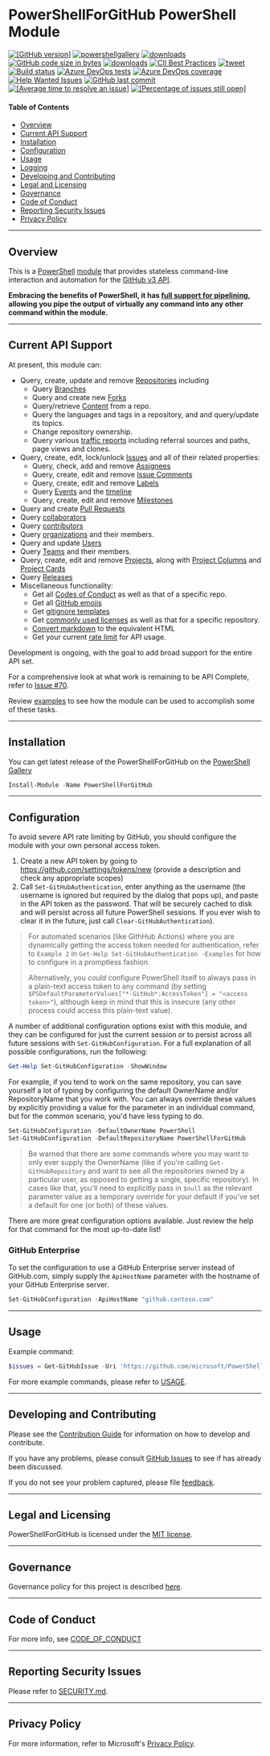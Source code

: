 # PowerShellForGitHub PowerShell Module

[![[GitHub version]](https://badge.fury.io/gh/microsoft%2FPowerShellForGitHub.svg)](https://github.com/microsoft/PowerShellForGitHub/releases)
[![powershellgallery](https://img.shields.io/powershellgallery/v/PowerShellForGitHub)](https://www.powershellgallery.com/packages/PowerShellForGitHub)
[![downloads](https://img.shields.io/powershellgallery/dt/PowerShellForGitHub.svg?label=downloads)](https://www.powershellgallery.com/packages/PowerShellForGitHub)
[![GitHub code size in bytes](https://img.shields.io/github/languages/code-size/microsoft/PowerShellForGitHub)](https://github.com/microsoft/PowerShellForGitHub)
[![downloads](https://img.shields.io/badge/license-MIT-green)](https://github.com/HowardWolosky/PowerShellForGitHub/blob/master/LICENSE)
[![CII Best Practices](https://bestpractices.coreinfrastructure.org/projects/3990/badge)](https://bestpractices.coreinfrastructure.org/projects/3990)
[![tweet](https://img.shields.io/twitter/url?url=https%3A%2F%2Ftwitter.com%2FQuackFu)](https://twitter.com/intent/tweet?text=%23PowerShellForGitHub%20%40QuackFu%20&original_referer=https://github.com/microsoft/PowerShellForGitHub)
<br />
[![Build status](https://dev.azure.com/ms/PowerShellForGitHub/_apis/build/status/PowerShellForGitHub-CI?branchName=master)](https://dev.azure.com/ms/PowerShellForGitHub/_build/latest?definitionId=109&branchName=master)
[![Azure DevOps tests](https://img.shields.io/azure-devops/tests/ms/PowerShellForGitHub/109/master)](https://dev.azure.com/ms/PowerShellForGitHub/_build/latest?definitionId=109&branchName=master)
[![Azure DevOps coverage](https://img.shields.io/azure-devops/coverage/ms/PowerShellForGitHub/109/master)](https://dev.azure.com/ms/PowerShellForGitHub/_build/latest?definitionId=109&branchName=master)
<br />
[![Help Wanted Issues](https://img.shields.io/github/issues/microsoft/PowerShellForGitHub/help%20wanted)](https://github.com/microsoft/PowerShellForGitHub/issues?q=is%3Aissue+is%3Aopen+label%3A%22help+wanted%22)
[![GitHub last commit](https://img.shields.io/github/last-commit/microsoft/PowerShellForGitHub)](https://github.com/HowardWolosky/PowerShellForGitHub/commits/master)
<br />
[![[Average time to resolve an issue]](http://www.isitmaintained.com/badge/resolution/microsoft/PowerShellForGitHub.svg)](http://www.isitmaintained.com/project/microsoft/PowerShellForGitHub "Average time to resolve an issue")
[![[Percentage of issues still open]](http://www.isitmaintained.com/badge/open/microsoft/PowerShellForGitHub.svg)](http://www.isitmaintained.com/project/microsoft/PowerShellForGitHub "Percentage of issues still open")

#### Table of Contents

*   [Overview](#overview)
*   [Current API Support](#current-api-support)
*   [Installation](#installation)
*   [Configuration](#configuration)
*   [Usage](#usage)
*   [Logging](#logging)
*   [Developing and Contributing](#developing-and-contributing)
*   [Legal and Licensing](#legal-and-licensing)
*   [Governance](#governance)
*   [Code of Conduct](#code-of-conduct)
*   [Reporting Security Issues](#reporting-security-issues)
*   [Privacy Policy](#privacy-policy)

----------

## Overview

This is a [PowerShell](https://microsoft.com/powershell) [module](https://technet.microsoft.com/en-us/library/dd901839.aspx)
that provides stateless command-line interaction and automation for the
[GitHub v3 API](https://developer.github.com/v3/).

**Embracing the benefits of PowerShell, it has
[full support for pipelining](./USAGE.md#embracing-the-pipeline), allowing you pipe the output of
virtually any command into any other command within the module.**

----------

## Current API Support

At present, this module can:
 * Query, create, update and remove [Repositories](https://developer.github.com/v3/repos/) including
      * Query [Branches](https://developer.github.com/v3/repos/branches/)
      * Query and create new [Forks](https://developer.github.com/v3/repos/forks/)
      * Query/retrieve [Content](https://developer.github.com/v3/repos/contents/) from a repo.
      * Query the languages and tags in a repository, and and query/update its topics.
      * Change repository ownership.
      * Query various [traffic reports](https://developer.github.com/v3/repos/traffic/) including
        referral sources and paths, page views and clones.
 * Query, create, edit, lock/unlock [Issues](https://developer.github.com/v3/issues/) and
   all of their related properties:
      * Query, check, add and remove [Assignees](https://developer.github.com/v3/issues/assignees/)
      * Query, create, edit and remove [Issue Comments](https://developer.github.com/v3/issues/comments/)
      * Query, create, edit and remove [Labels](https://developer.github.com/v3/issues/labels/)
      * Query [Events](https://developer.github.com/v3/issues/events/) and the
        [timeline](https://developer.github.com/v3/issues/timeline/)
      * Query, create, edit and remove [Milestones](https://developer.github.com/v3/issues/milestones/)
 * Query and create [Pull Requests](https://developer.github.com/v3/pulls/)
 * Query [collaborators](https://developer.github.com/v3/repos/collaborators/)
 * Query [contributors](https://developer.github.com/v3/repos/statistics/)
 * Query [organizations](https://developer.github.com/v3/orgs/) and their members.
 * Query and update [Users](https://developer.github.com/v3/users/)
 * Query [Teams](https://developer.github.com/v3/teams/) and their members.
 * Query, create, edit and remove [Projects](https://developer.github.com/v3/projects/), along with
   [Project Columns](https://developer.github.com/v3/projects/columns/) and
   [Project Cards](https://developer.github.com/v3/projects/cards/)
 * Query [Releases](https://developer.github.com/v3/repos/releases/)
 * Miscellaneous functionality:
      * Get all [Codes of Conduct](https://developer.github.com/v3/codes_of_conduct/) as well as that
        of a specific repo.
      * Get all [GitHub emojis](https://developer.github.com/v3/emojis/)
      * Get [gitignore templates](https://developer.github.com/v3/gitignore/)
      * Get [commonly used licenses](https://developer.github.com/v3/licenses/) as well as that for
        a specific repository.
      * [Convert markdown](https://developer.github.com/v3/markdown/) to the equivalent HTML
      * Get your current [rate limit](https://developer.github.com/v3/rate_limit/) for API usage.

Development is ongoing, with the goal to add broad support for the entire API set.

For a comprehensive look at what work is remaining to be API Complete, refer to
[Issue #70](https://github.com/microsoft/PowerShellForGitHub/issues/70).

Review [examples](USAGE.md#examples) to see how the module can be used to accomplish some of these tasks.

----------

## Installation

You can get latest release of the PowerShellForGitHub on the [PowerShell Gallery](https://www.powershellgallery.com/packages/PowerShellForGitHub)

```PowerShell
Install-Module -Name PowerShellForGitHub
```

----------

## Configuration

To avoid severe API rate limiting by GitHub, you should configure the module with your own personal
access token.

1) Create a new API token by going to https://github.com/settings/tokens/new (provide a description
   and check any appropriate scopes)
2) Call `Set-GitHubAuthentication`, enter anything as the username (the username is ignored but
   required by the dialog that pops up), and paste in the API token as the password.  That will be
   securely cached to disk and will persist across all future PowerShell sessions.
If you ever wish to clear it in the future, just call `Clear-GitHubAuthentication`).

> For automated scenarios (like GithHub Actions) where you are dynamically getting the access token
> needed for authentication, refer to `Example 2` in `Get-Help Set-GitHubAuthentication -Examples`
> for how to configure in a promptless fashion.
>
> Alternatively, you _could_ configure PowerShell itself to always pass in a plain-text access token
> to any command (by setting `$PSDefaultParameterValues["*-GitHub*:AccessToken"] = "<access token>"`),
> although keep in mind that this is insecure (any other process could access this plain-text value).

A number of additional configuration options exist with this module, and they can be configured
for just the current session or to persist across all future sessions with `Set-GitHubConfiguration`.
For a full explanation of all possible configurations, run the following:

 ```powershell
Get-Help Set-GitHubConfiguration -ShowWindow
```

For example, if you tend to work on the same repository, you can save yourself a lot of typing
by configuring the default OwnerName and/or RepositoryName that you work with.  You can always
override these values by explicitly providing a value for the parameter in an individual command,
but for the common scenario, you'd have less typing to do.

 ```powershell
Set-GitHubConfiguration -DefaultOwnerName PowerShell
Set-GitHubConfiguration -DefaultRepositoryName PowerShellForGitHub
```

> Be warned that there are some commands where you may want to only ever supply the OwnerName
> (like if you're calling `Get-GitHubRepository` and want to see all the repositories owned
> by a particular user, as opposed to getting a single, specific repository).  In cases like that,
> you'll need to explicitly pass in `$null` as the relevant parameter value as a temporary override
> for your default if you've set a default for one (or both) of these values.

There are more great configuration options available.  Just review the help for that command for
the most up-to-date list!

### GitHub Enterprise

To set the configuration to use a GitHub Enterprise server instead of GitHub.com, simply supply
the `ApiHostName` parameter with the hostname of your GitHub Enterprise server.

 ```powershell
Set-GitHubConfiguration -ApiHostName "github.contoso.com"
```

----------

## Usage

Example command:

```powershell
$issues = Get-GitHubIssue -Uri 'https://github.com/microsoft/PowerShellForGitHub'
```

For more example commands, please refer to [USAGE](USAGE.md#examples).

----------

## Developing and Contributing

Please see the [Contribution Guide](CONTRIBUTING.md) for information on how to develop and
contribute.

If you have any problems, please consult [GitHub Issues](https://github.com/microsoft/PowerShellForGitHub/issues)
to see if has already been discussed.

If you do not see your problem captured, please file [feedback](CONTRIBUTING.md#feedback).

----------

## Legal and Licensing

PowerShellForGitHub is licensed under the [MIT license](LICENSE).

----------

## Governance

Governance policy for this project is described [here](GOVERNANCE.md).

----------

## Code of Conduct

For more info, see [CODE_OF_CONDUCT](CODE_OF_CONDUCT.md)

----------

## Reporting Security Issues

Please refer to [SECURITY.md](./SECURITY.md).

----------

## Privacy Policy

For more information, refer to Microsoft's [Privacy Policy](https://go.microsoft.com/fwlink/?LinkID=521839).

